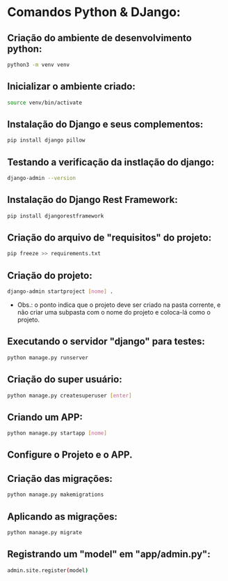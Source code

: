 # Comandos Python & DJango:

## Criação do ambiente de desenvolvimento python:

 ```bash
 python3 -m venv venv
 ```

## Inicializar o ambiente criado:

 ```bash
 source venv/bin/activate
 ```

## Instalação do Django e seus complementos:

 ```bash
 pip install django pillow
 ```

## Testando a verificação da instlação do django:

 ```bash
 django-admin --version
 ```

## Instalação do Django Rest Framework:

```bash
pip install djangorestframework
```

## Criação do arquivo de "requisitos" do projeto:

```bash
pip freeze >> requirements.txt
```

## Criação do projeto:

```bash
django-admin startproject [nome] .
```
 - Obs.: o ponto indica que o projeto deve ser criado na pasta corrente,
   e não criar uma subpasta com o nome do projeto e coloca-lá como o projeto.

## Executando o servidor "django" para testes:

```bash
python manage.py runserver
```

## Criação do super usuário:

```bash
python manage.py createsuperuser [enter]
```

## Criando um APP:

```bash
python manage.py startapp [nome]
```

## Configure o Projeto e o APP.

## Criação das migrações:

```bash
python manage.py makemigrations
```

## Aplicando as migrações:

```bash
python manage.py migrate
```

## Registrando um "model" em "app/admin.py":

```bash
admin.site.register(model)
```